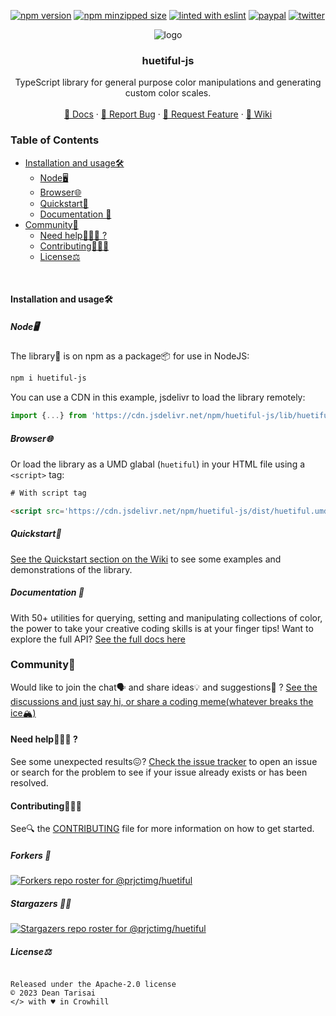 [![npm version](https://img.shields.io/npm/v/huetiful-js)](https://www.npmjs.com/package/huetiful-js)
[![npm minzipped size](https://img.shields.io/bundlephobia/minzip/huetiful-js)](https://bundlephobia.com/package/huetiful-js)
[![linted with eslint](https://img.shields.io/badge/linted_with-ES_Lint-4B32C3.svg?logo=eslint)](https://github.com/eslint/eslint)
[![paypal](https://img.shields.io/badge/donate-paypal-informational?logo=paypal)](https://www.paypal.com/donate/?hosted_button_id=CRFWNCE6EW5X2)
[![twitter](https://img.shields.io/twitter/follow/deantarisai?style=social)](https://twitter.com/deantarisai)


  <p align='center'>
    <img alt="logo" title="huetiful-js" src=".github/logo.png">
  </p>
<h3 align='center'>huetiful-js</h3>

<p align='center'>TypeScript library for general purpose color manipulations and generating custom color scales.
<br>
<br>
 <a href="https://prjctimg.github.io/huetiful">📜 Docs</a>
    ·
    <a href="https://github.com/prjctimg/prjctimg/issues/new?template=---bug-report.md">🐞 Report Bug</a>
    ·
    <a href="https://github.com/prjctimg/huetiful/issues/new?template=---feature-request.md">🍩 Request Feature</a>
    ·
    <a href="https://github.com/prjctimg/huetiful/wiki">🧠 Wiki </a>
</p>

### Table of Contents

- [Installation and usage🛠️](#installation-and-usage)
  - [Node🖥️](#node)
  - [Browser🌐](#browser)
  - [Quickstart🏁](#quickstart)
  - [Documentation 📜](#documentation-)
- [Community👥](#community)
  - [Need help💁🏽‍♂️ ?](#-need-help-)
  - [Contributing🏋🏼‍♀️](#-contributing)
  - [License⚖️](#license)

<br>

#### Installation and usage🛠️

##### Node🖥️

The library🧾 is on npm as a package📦 for use in NodeJS:

```bash
npm i huetiful-js
```

You can use a CDN in this example, jsdelivr to load the library remotely:

```js
import {...} from 'https://cdn.jsdelivr.net/npm/huetiful-js/lib/huetiful.esm.mjs'

```

##### Browser🌐

Or load the library as a UMD glabal (`huetiful`) in your HTML file using a `<script>` tag:

```html
# With script tag

<script src='https://cdn.jsdelivr.net/npm/huetiful-js/dist/huetiful.umd.js'></script>
```

##### Quickstart🏁

[See the Quickstart section on the Wiki](https://github.com/prjctimg/huetiful/wiki/Quickstart-%F0%9F%8F%81) to see some examples and demonstrations of the library.

##### Documentation 📜
With 50+ utilities for querying, setting and manipulating collections of color, the power to take your creative coding skills is at your finger tips! 
Want to explore the full API? [See the full docs here](https:prjctimg.github.io/huetiful)
<br>

### Community👥

Would like to join the chat🗣️ and share ideas💡 and suggestions💭 ? [See the discussions and just say hi, or share a coding meme(whatever breaks the ice🏔️)](https://github.com/prjctimg/huetiful/discussions)

#### Need help💁🏽‍♂️ ?

See some unexpected results😖? [Check the issue tracker](https://github.com/prjctimg/huetiful/issues) to open an issue or search for the problem to see if your issue already exists or has been resolved.

#### Contributing🏋🏼‍♀️

See🔍 the [CONTRIBUTING](./CONTRIBUTING.md) file for more information on how to get started.

##### Forkers 🍴

[![Forkers repo roster for @prjctimg/huetiful](http://reporoster.com/forks/prjctimg/huetiful)](https://github.com/prjctimg/huetiful/network/members)

##### Stargazers 🔮✨

[![Stargazers repo roster for @prjctimg/huetiful](http://reporoster.com/stars/prjctimg/huetiful)](https://github.com/prjctimg/huetiful/stargazers)

##### License⚖️

<code align='center'>
Released under the Apache-2.0 license
</code>
<code align='center'>&copy; 2023 Dean Tarisai
</code>
<code align='center'>&lt;/&gt; with ♥ in Crowhill
</code>
